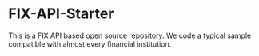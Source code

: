 # FIX-API-Starter
This is a FIX API based open source repository. We code a typical sample compatible with almost every financial institution.
